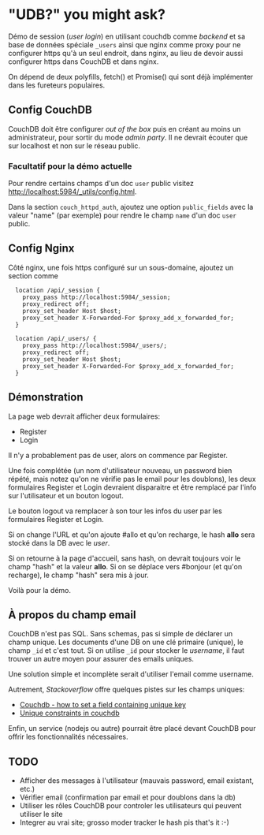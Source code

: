 # "UDB?" you might ask?

Démo de session (*user login*) en utilisant couchdb comme *backend*
et sa base de données spéciale ```_users``` ainsi que nginx comme proxy
pour ne configurer https qu'à un seul endroit, dans nginx, au lieu
de devoir aussi configurer https dans CouchDB et dans nginx.

On dépend de deux polyfills, fetch() et Promise() qui sont
déjà implémenter dans les fureteurs populaires.

## Config CouchDB
CouchDB doit être configurer *out of the box* puis en créant au moins
un administrateur, pour sortir du mode *admin party*. Il ne devrait
écouter que sur localhost et non sur le réseau public.

### Facultatif pour la démo actuelle
Pour rendre certains champs d'un doc ```user``` public
visitez <http://localhost:5984/_utils/config.html>.

Dans la section ```couch_httpd_auth```,
ajoutez une option ```public_fields```
avec la valeur "name" (par exemple) pour rendre le champ
```name``` d'un doc ```user``` public.

## Config Nginx
Côté nginx, une fois https configuré sur un sous-domaine,
ajoutez un section comme

```
  location /api/_session {
    proxy_pass http://localhost:5984/_session;
    proxy_redirect off;
    proxy_set_header Host $host;
    proxy_set_header X-Forwarded-For $proxy_add_x_forwarded_for;
  }

  location /api/_users/ {
    proxy_pass http://localhost:5984/_users/;
    proxy_redirect off;
    proxy_set_header Host $host;
    proxy_set_header X-Forwarded-For $proxy_add_x_forwarded_for;
  }
```

## Démonstration
La page web devrait afficher deux formulaires:

* Register
* Login

Il n'y a probablement pas de user, alors on commence par Register.

Une fois complétée (un nom d'utilisateur nouveau, un password bien répété,
mais notez qu'on ne vérifie pas le email pour les doublons), les deux
formulaires Register et Login devraient disparaitre et être remplacé par
l'info sur l'utilisateur et un bouton logout.

Le bouton logout va remplacer à son tour les infos du user par les
formulaires Register et Login.

Si on change l'URL et qu'on ajoute #allo et qu'on recharge,
le hash **allo** sera stocké dans la DB avec le *user*.

Si on retourne à la page d'accueil, sans hash, on devrait toujours voir
le champ "hash" et la valeur **allo**. Si on se déplace vers #bonjour
(et qu'on recharge), le champ "hash" sera mis à jour.

Voilà pour la démo.

## À propos du champ email
CouchDB n'est pas SQL. Sans schemas, pas si simple de déclarer un champ
unique. Les documents d'une DB on une clé primaire (unique), le champ
```_id``` et c'est tout. Si on utilise ```_id``` pour stocker le
*username*, il faut trouver un autre moyen pour assurer des emails uniques.

Une solution simple et incomplète serait d'utiliser l'email comme username.

Autrement, *Stackoverflow* offre quelques pistes sur les champs uniques:
* [Couchdb - how to set a field containing unique key][]
* [Unique constraints in couchdb][]

Enfin, un service (nodejs ou autre) pourrait être placé devant CouchDB
pour offrir les fonctionnalités nécessaires.

## TODO
* Afficher des messages à l'utilisateur (mauvais password, email existant, etc.)
* Vérifier email (confirmation par email et pour doublons dans la db)
* Utiliser les rôles CouchDB pour controler les utilisateurs qui peuvent utiliser le site
* Integrer au vrai site; grosso moder tracker le hash pis that's it :-)

[Couchdb - how to set a field containing unique key]: <http://stackoverflow.com/questions/21531624/couchdb-how-to-set-a-field-containing-unique-key>
[Unique constraints in couchdb]: <http://stackoverflow.com/questions/1541239/unique-constraints-in-couchdb>

